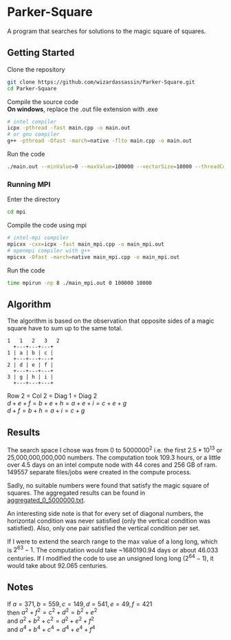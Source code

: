 # Parker-Square

A program that searches for solutions to the magic square of squares.

## Getting Started

Clone the repository

```bash
git clone https://github.com/wizardassassin/Parker-Square.git
cd Parker-Square
```

Compile the source code  
**On windows**, replace the .out file extension with .exe

```bash
# intel compiler
icpx -pthread -fast main.cpp -o main.out
# or gnu compiler
g++ -pthread -Ofast -march=native -flto main.cpp -o main.out
```

Run the code

```bash
./main.out --minValue=0 --maxValue=100000 --vectorSize=10000 --threadCount=8
```

### Running MPI

Enter the directory

```bash
cd mpi
```

Compile the code using mpi

```bash
# intel-mpi compiler
mpicxx -cxx=icpx -fast main_mpi.cpp -o main_mpi.out
# openmpi compiler with g++
mpicxx -Ofast -march=native main_mpi.cpp -o main_mpi.out
```

Run the code

```bash
time mpirun -np 8 ./main_mpi.out 0 100000 10000
```

## Algorithm

The algorithm is based on the observation that opposite sides of a magic square have to sum up to the same total.

```
1   1   2   3   2
  +---+---+---+
1 | a | b | c |
  +---+---+---+
2 | d | e | f |
  +---+---+---+
3 | g | h | i |
  +---+---+---+
```

Row 2 = Col 2 = Diag 1 = Diag 2  
$d+e+f=b+e+h=a+e+i=c+e+g$  
$d+f=b+h=a+i=c+g$

## Results

The search space I chose was from $0$ to $5000000^2$ i.e. the first $2.5*10^{13}$ or 25,000,000,000,000 numbers. The computation took 109.3 hours, or a little over 4.5 days on an intel compute node with 44 cores and 256 GB of ram. 149557 separate files/jobs were created in the compute process.

Sadly, no suitable numbers were found that satisfy the magic square of squares. The aggregated results can be found in [aggregated_0_5000000.txt](./results/aggregated_0_5000000.txt).

An interesting side note is that for every set of diagonal numbers, the horizontal condition was never satisfied (only the vertical condition was satisfied). Also, only one pair satisfied the vertical condition per set.

If I were to extend the search range to the max value of a long long, which is $2^{63}-1$. The computation would take ~1680190.94 days or about 46.033 centuries. If I modified the code to use an unsigned long long ($2^{64}-1$), it would take about 92.065 centuries.

## Notes

If $a=371, b=559, c=149, d=541, e=49, f=421$  
then $a^2+f^2=c^2+d^2=b^2+e^2$  
and $a^2+b^2+c^2=d^2+e^2+f^2$  
and $a^4+b^4+c^4=d^4+e^4+f^4$
